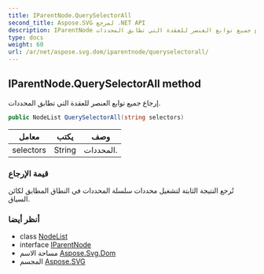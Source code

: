 ```yaml
---
title: IParentNode.QuerySelectorAll
second_title: Aspose.SVG لمرجع .NET API
description: IParentNode طريقة. إرجاع جميع توابع العنصر للعقدة التي تطابق المحددات.
type: docs
weight: 60
url: /ar/net/aspose.svg.dom/iparentnode/queryselectorall/
---
```

## IParentNode.QuerySelectorAll method

إرجاع جميع توابع العنصر للعقدة التي تطابق المحددات.

```csharp
public NodeList QuerySelectorAll(string selectors)
```

| معامل | يكتب | وصف |
| --- | --- | --- |
| selectors | String | المحددات. |

### قيمة الإرجاع

تُرجع النتيجة الثابتة لتشغيل محددات سلسلة المحددات في النطاق المطابق لكائن السياق.

### أنظر أيضا

* class [NodeList](../../../aspose.svg.collections/nodelist/)
* interface [IParentNode](../)
* مساحة الاسم [Aspose.Svg.Dom](../../iparentnode/)
* المجسم [Aspose.SVG](../../../)


